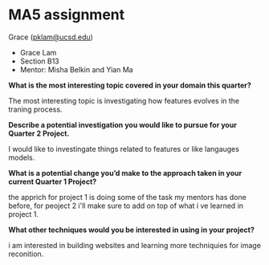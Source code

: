 # MA5 assignment

Grace (pklam@ucsd.edu)

- Grace Lam
- Section B13
- Mentor: Misha Belkin and Yian Ma 


**What is the most interesting topic covered in your domain this quarter?**

The most interesting topic is investigating how features evolves in the traning process.

**Describe a potential investigation you would like to pursue for your Quarter 2 Project.**

I would like to investingate things related to features or like langauges models.


**What is a potential change you’d make to the approach taken in your current Quarter 1 Project?**

the apprich for project 1 is doing some of the task my mentors has done before, for peoject 2 i'll make sure to add on top of what i ve learned in project 1.

**What other techniques would you be interested in using in your project?**

i am interested in building websites and learning more techniquies for image reconition.